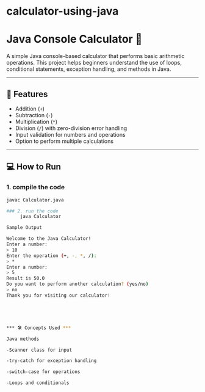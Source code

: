 # calculator-using-java
# Java Console Calculator 🧮

A simple Java console-based calculator that performs basic arithmetic operations. This project helps beginners understand the use of loops, conditional statements, exception handling, and methods in Java.

---

## 📌 Features

- Addition (`+`)
- Subtraction (`-`)
- Multiplication (`*`)
- Division (`/`) with zero-division error handling
- Input validation for numbers and operations
- Option to perform multiple calculations

---

## 💻 How to Run

### 1. compile the code

```bash
javac Calculator.java

### 2. run the code
     java Calculator

Sample Output

Welcome to the Java Calculator!
Enter a number:
> 10
Enter the operation (+, -, *, /):
> *
Enter a number:
> 5
Result is 50.0
Do you want to perform another calculation? (yes/no)
> no
Thank you for visiting our calculator!





*** 🛠️ Concepts Used ***

Java methods

-Scanner class for input

-try-catch for exception handling

-switch-case for operations

-Loops and conditionals
